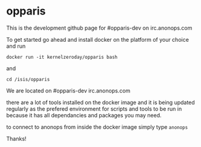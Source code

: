 # opparis

This is the development github page for #opparis-dev on irc.anonops.com

To get started go ahead and install docker on the platform of your choice and run 

`docker run -it kernelzeroday/opparis bash`

and 

`cd /isis/opparis`

We are located on #opparis-dev irc.anonops.com

there are a lot of tools installed on the docker image and it is being updated regularly as the prefered environment for scripts and tools to be run in because it has all dependancies and packages you may need. 

to connect to anonops from inside the docker image simply type `anonops`

Thanks!

